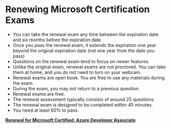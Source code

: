 # Renewing Microsoft Certification Exams

- You can take the renewal exam any time between the expiration date and six months before the expiration date.
- Once you pass the renewal exam, it extends the expiration one year beyond the original expiration date (not one year from the date you pass)
- Questions on the renewal exam tend to focus on newer features.
- Unlike the original exam, renewal exams are not proctored. You can take them at home, and you do not need to turn on your webcam.
- Renewal exams are open book. You are free to use any materials during the exam.
- During the exam, you may not return to a previous question.
- Renewal exams are free.
- The renewal assessment typically consists of around 25 questions.
- The renewal exam is designed to be completed within 45 minutes.
- You need at least 60% to pass.

**[Renewal for Microsoft Certified: Azure Developer Associate](https://learn.microsoft.com/en-us/credentials/certifications/azure-developer/renew/)**

